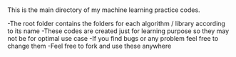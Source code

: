 ###


This is the main directory of my machine learning practice codes.


-The root folder contains the folders for each algorithm / library according to its name
-These codes are created just for learning purpose so they may not be for optimal use case
-If you find bugs or any problem feel free to change them
-Feel free to fork and use these anywhere


###